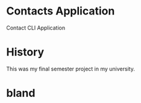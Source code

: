 # Contacts Application
Contact CLI Application
# History
This was my final semester project in my university.
# bland
